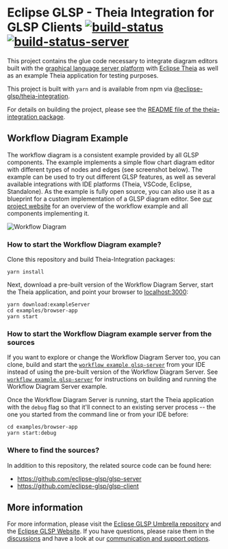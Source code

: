 # Eclipse GLSP - Theia Integration for GLSP Clients [![build-status](https://img.shields.io/jenkins/build?jobUrl=https%3A%2F%2Fci.eclipse.org%2Fglsp%2Fjob%2Feclipse-glsp%2Fjob%2Fglsp-theia-integration%2Fjob%2Fmaster%2F)](https://ci.eclipse.org/glsp/job/eclipse-glsp/job/glsp-theia-integration/) [![build-status-server](https://img.shields.io/jenkins/build?jobUrl=https://ci.eclipse.org/glsp/job/deploy-npm-glsp-theia-integration/&label=publish)](https://ci.eclipse.org/glsp/job/deploy-npm-glsp-theia-integration/)

This project contains the glue code necessary to integrate diagram editors built with the [graphical language server platform](https://github.com/eclipse-glsp/glsp) with [Eclipse Theia](https://github.com/theia-ide/theia) as well as an example Theia application for testing purposes.

This project is built with `yarn` and is available from npm via [@eclipse-glsp/theia-integration](https://www.npmjs.com/package/@eclipse-glsp/theia-integration).

For details on building the project, please see the [README file of the theia-integration package](/packages/theia-integration/README.md).

## Workflow Diagram Example

The workflow diagram is a consistent example provided by all GLSP components. The example implements a simple flow chart diagram editor with different types of nodes and edges (see screenshot below). The example can be used to try out different GLSP features, as well as several available integrations with IDE platforms (Theia, VSCode, Eclipse, Standalone).
As the example is fully open source, you can also use it as a blueprint for a custom implementation of a GLSP diagram editor.
See [our project website](https://www.eclipse.org/glsp/documentation/#workflowoverview) for an overview of the workflow example and all components implementing it.

![Workflow Diagram](https://www.eclipse.org/glsp/images/diagramanimated.gif)

### How to start the Workflow Diagram example?

Clone this repository and build Theia-Integration packages:

```
yarn install
```

Next, download a pre-built version of the Workflow Diagram Server, start the Theia application, and point your browser to [localhost:3000](http://localhost:3000):

```
yarn download:exampleServer
cd examples/browser-app
yarn start
```

### How to start the Workflow Diagram example server from the sources

If you want to explore or change the Workflow Diagram Server too, you can clone, build and start the [`workflow example glsp-server`](https://github.com/eclipse-glsp/glsp-server#workflow-diagram-example) from your IDE instead of using the pre-built version of the Workflow Diagram Server. See [`workflow example glsp-server`](https://github.com/eclipse-glsp/glsp-server#workflow-diagram-example) for instructions on building and running the Workflow Diagram Server example.

Once the Workflow Diagram Server is running, start the Theia application with the `debug` flag so that it'll connect to an existing server process -- the one you started from the command line or from your IDE before:

```
cd examples/browser-app
yarn start:debug
```

### Where to find the sources?

In addition to this repository, the related source code can be found here:

-   https://github.com/eclipse-glsp/glsp-server
-   https://github.com/eclipse-glsp/glsp-client

## More information

For more information, please visit the [Eclipse GLSP Umbrella repository](https://github.com/eclipse-glsp/glsp) and the [Eclipse GLSP Website](https://www.eclipse.org/glsp/). If you have questions, please raise them in the [discussions](https://github.com/eclipse-glsp/glsp/discussions) and have a look at our [communication and support options](https://www.eclipse.org/glsp/contact/).
